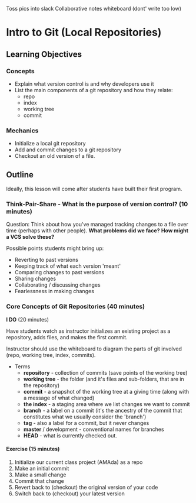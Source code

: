 Toss pics into slack
Collaborative notes
whiteboard (dont' write too low)


# Intro to Git (Local Repositories)

## Learning Objectives
### Concepts

- Explain what version control is and why developers use it
- List the main components of a git repository and how they relate:
  - repo
  - index
  - working tree
  - commit

### Mechanics

- Initialize a local git repository
- Add and commit changes to a git repository
- Checkout an old version of a file.

## Outline

Ideally, this lesson will come after students have built their first program.

### Think-Pair-Share - What is the purpose of version control? (10 minutes)

Question:
Think about how you've managed tracking changes to a file over time (perhaps
with other people).
**What problems did we face?**
**How might a VCS solve these?**

Possible points students might bring up:

- Reverting to past versions
- Keeping track of what each version 'meant'
- Comparing changes to past versions
- Sharing changes
- Collaborating / discussing changes
- Fearlessness in making changes

### Core Concepts of Git Repositories (40 minutes)

**I DO** (20 minutes)

Have students watch as instructor initializes an existing project as a
repository, adds files, and makes the first commit.

Instructor should use the whiteboard to diagram the parts of git involved (repo,
working tree, index, commits).

* Terms
  * **repository** - collection of commits (save points of the working tree)
  * **working tree** - the folder (and it's files and sub-folders, that are in the repository)
  * **commit** - a snapshot of the working tree at a giving time (along with a message of what changed)
  * **the index** - a staging area where we list changes we want to commit
  * **branch** - a label on a commit (it's the ancestry of the commit that constitutes what we usually consider the 'branch')
  * **tag** - also a label for a commit, but it never changes
  * **master** / development - conventional names for branches
  * **HEAD** - what is currently checked out.

#### Exercise (15 minutes)

1. Initialize our current class project (AMAda) as a repo
2. Make an initial commit
3. Make a small change
4. Commit that change
5. Revert back to (checkout) the original version of your code
6. Switch back to (checkout) your latest version
